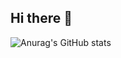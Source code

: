 ## Hi there 👋

![Anurag's GitHub stats](https://github-readme-stats.vercel.app/api?username=xu756&count_private=true)
